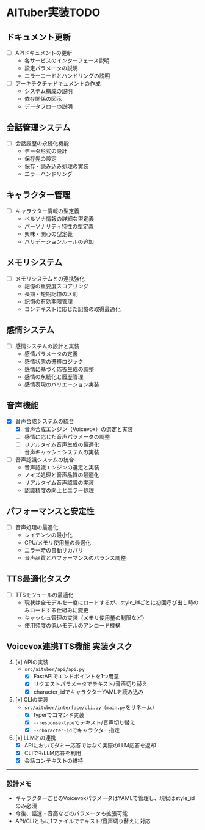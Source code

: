 # AITuber実装TODO

## ドキュメント更新
- [ ] APIドキュメントの更新
  - 各サービスのインターフェース説明
  - 設定パラメータの説明
  - エラーコードとハンドリングの説明
- [ ] アーキテクチャドキュメントの作成
  - システム構成の説明
  - 依存関係の図示
  - データフローの説明

## 会話管理システム
- [ ] 会話履歴の永続化機能
  - データ形式の設計
  - 保存先の設定
  - 保存・読み込み処理の実装
  - エラーハンドリング

## キャラクター管理
- [ ] キャラクター情報の型定義
  - ペルソナ情報の詳細な型定義
  - パーソナリティ特性の型定義
  - 興味・関心の型定義
  - バリデーションルールの追加

## メモリシステム
- [ ] メモリシステムとの連携強化
  - 記憶の重要度スコアリング
  - 長期・短期記憶の区別
  - 記憶の有効期限管理
  - コンテキストに応じた記憶の取得最適化

## 感情システム
- [ ] 感情システムの設計と実装
  - 感情パラメータの定義
  - 感情状態の遷移ロジック
  - 感情に基づく応答生成の調整
  - 感情の永続化と履歴管理
  - 感情表現のバリエーション実装

## 音声機能
- [x] 音声合成システムの統合
  - [x] 音声合成エンジン（Voicevox）の選定と実装
  - [ ] 感情に応じた音声パラメータの調整
  - [ ] リアルタイム音声生成の最適化
  - [ ] 音声キャッシュシステムの実装
- [ ] 音声認識システムの統合
  - 音声認識エンジンの選定と実装
  - ノイズ処理と音声品質の最適化
  - リアルタイム音声認識の実装
  - 認識精度の向上とエラー処理

## パフォーマンスと安定性
- [ ] 音声処理の最適化
  - レイテンシの最小化
  - CPU/メモリ使用量の最適化
  - エラー時の自動リカバリ
  - 音声品質とパフォーマンスのバランス調整

## TTS最適化タスク
- [ ] TTSモジュールの最適化
  - 現状は全モデルを一度にロードするが、style_idごとに初回呼び出し時のみロードする仕組みに変更
  - キャッシュ管理の実装（メモリ使用量の制限など）
  - 使用頻度の低いモデルのアンロード機構

## Voicevox連携TTS機能 実装タスク

4. [x] APIの実装
    - `src/aituber/api/api.py`
      - [x] FastAPIでエンドポイントを1つ用意
      - [x] リクエストパラメータでテキスト/音声切り替え
      - [x] character_idでキャラクターYAMLを読み込み

5. [x] CLIの実装
    - `src/aituber/interface/cli.py`（`main.py`をリネーム）
      - [x] typerでコマンド実装
      - [x] `--response-type`でテキスト/音声切り替え
      - [x] `--character-id`でキャラクター指定

6. [x] LLMとの連携
    - [x] APIにおいてダミー応答ではなく実際のLLM応答を返却
    - [x] CLIでもLLM応答を利用
    - [x] 会話コンテキストの維持

---

### 設計メモ

- キャラクターごとのVoicevoxパラメータはYAMLで管理し、現状はstyle_idのみ必須
- 今後、話速・音高などのパラメータも拡張可能
- API/CLIともに1ファイルでテキスト/音声切り替えに対応 